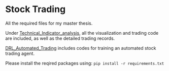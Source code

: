 # Stock Trading

All the required files for my master thesis. 

Under [Technical_Indicator_analysis](https://github.com/JingZhang918/master_thesis/tree/main/Technical_Indicator_Analysis), all the visualization and trading code are included, as well as the detailed trading records.

[DRL_Automated_Trading](https://github.com/JingZhang918/master_thesis/tree/main/DRL_Automated_Trading) includes codes for training an automated stock trading agent.

Please install the reqired packages using:
```pip install -r requirements.txt```



